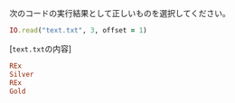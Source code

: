 次のコードの実行結果として正しいものを選択してください。

```ruby
IO.read("text.txt", 3, offset = 1)
```

[`text.txt`の内容]
```ruby
REx
Silver
REx
Gold

```